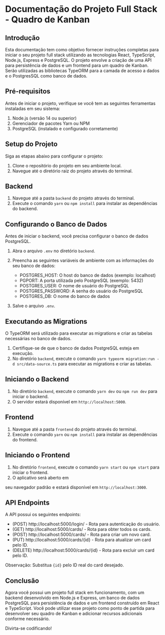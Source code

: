 Documentação do Projeto Full Stack - Quadro de Kanban
===========================================

Introdução
--------------
Esta documentação tem como objetivo fornecer instruções completas para iniciar o seu projeto full stack utilizando as tecnologias React, TypeScript, Node.js, Express e PostgreSQL. O projeto envolve a criação de uma API para persistência de dados e um frontend para um quadro de Kanban. Serão utilizadas as bibliotecas TypeORM para a camada de acesso a dados e o PostgresSQL como banco de dados.

Pré-requisitos
--------------
Antes de iniciar o projeto, verifique se você tem as seguintes ferramentas instaladas em seu sistema:

1. Node.js (versão 14 ou superior)
2. Gerenciador de pacotes Yarn ou NPM
3. PostgreSQL (instalado e configurado corretamente)

Setup do Projeto
--------------
Siga as etapas abaixo para configurar o projeto:

1. Clone o repositório do projeto em seu ambiente local.
2. Navegue até o diretório raiz do projeto através do terminal.

Backend
--------------

1. Navegue até a pasta `backend` do projeto através do terminal.
2. Execute o comando `yarn` ou `npm install` para instalar as dependências do backend.

Configurando o Banco de Dados
--------------
Antes de iniciar o backend, você precisa configurar o banco de dados PostgreSQL.

1. Abra o arquivo `.env` no diretório `backend`.
2. Preencha as seguintes variáveis de ambiente com as informações do seu banco de dados:

   - POSTGRES_HOST: O host do banco de dados (exemplo: localhost)
   - PGPORT: A porta utilizada pelo PostgreSQL (exemplo: 5432)
   - POSTGRES_USER: O nome de usuário do PostgreSQL
   - POSTGRES_PASSWORD: A senha do usuário do PostgreSQL
   - POSTGRES_DB: O nome do banco de dados

3. Salve o arquivo `.env`.

Executando as Migrations
--------------
O TypeORM será utilizado para executar as migrations e criar as tabelas necessárias no banco de dados.

1. Certifique-se de que o banco de dados PostgreSQL esteja em execução.
2. No diretório `backend`, execute o comando `yarn typeorm migration:run -d src/data-source.ts` para executar as migrations e criar as tabelas.

Iniciando o Backend
--------------
1. No diretório `backend`, execute o comando `yarn dev` ou `npm run dev` para iniciar o backend.
2. O servidor estará disponível em `http://localhost:5000`.

Frontend
--------------
1. Navegue até a pasta `frontend` do projeto através do terminal.
2. Execute o comando `yarn` ou `npm install` para instalar as dependências do frontend.

Iniciando o Frontend
--------------
1. No diretório `frontend`, execute o comando `yarn start` ou `npm start` para iniciar o frontend.
2. O aplicativo será aberto em

 seu navegador padrão e estará disponível em `http://localhost:3000`.

API Endpoints
--------------
A API possui os seguintes endpoints:

- (POST) http://localhost:5000/login/ - Rota para autenticação do usuário.
- (GET) http://localhost:5000/cards/ - Rota para obter todos os cards.
- (POST) http://localhost:5000/cards/ - Rota para criar um novo card.
- (PUT) http://localhost:5000/cards/{id} - Rota para atualizar um card pelo ID.
- (DELETE) http://localhost:5000/cards/{id} - Rota para excluir um card pelo ID.

Observação: Substitua `{id}` pelo ID real do card desejado.

Conclusão
--------------
Agora você possui um projeto full stack em funcionamento, com um backend desenvolvido em Node.js e Express, um banco de dados PostgreSQL para persistência de dados e um frontend construído em React e TypeScript. Você pode utilizar esse projeto como ponto de partida para desenvolver seu quadro de Kanban e adicionar recursos adicionais conforme necessário.

Divirta-se codificando!
